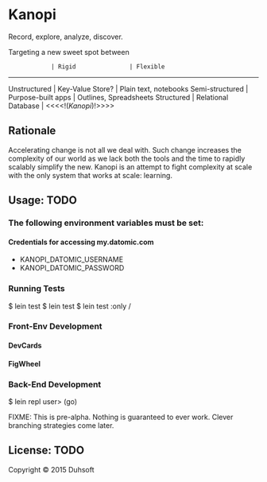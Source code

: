 # Kanopi

Record, explore, analyze, discover.

Targeting a new sweet spot between 

                | Rigid               | Flexible
_______________________________________________________________
Unstructured    | Key-Value Store?    | Plain text, notebooks
Semi-structured | Purpose-built apps  | Outlines, Spreadsheets
Structured      | Relational Database | <<<<!(_Kanopi_)!>>>>

## Rationale

Accelerating change is not all we deal with. Such change increases the
complexity of our world as we lack both the tools and the time to rapidly
scalably simplify the new. Kanopi is an attempt to fight complexity at
scale with the only system that works at scale: learning.

## Usage: TODO

### The following environment variables must be set:

#### Credentials for accessing my.datomic.com
- KANOPI_DATOMIC_USERNAME
- KANOPI_DATOMIC_PASSWORD

### Running Tests

$ lein test
$ lein test <namespace>
$ lein test :only <namespace>/<test-fn>

### Front-Env Development

#### DevCards

#### FigWheel

### Back-End Development

$ lein repl
user> (go)


FIXME: This is pre-alpha. Nothing is guaranteed to ever work. Clever
branching strategies come later.

## License: TODO

Copyright © 2015 Duhsoft
